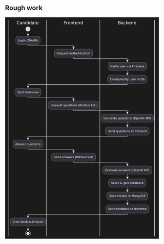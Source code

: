 ## Rough work

<div align="center">
  <img src="./public/activity-dia-1.png" alt="img" width="900"/>
</div>



